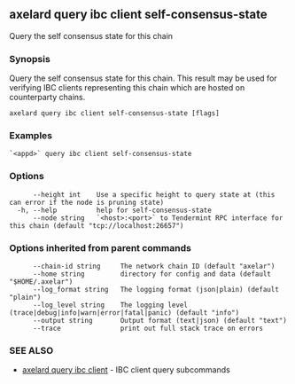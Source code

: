 ## axelard query ibc client self-consensus-state

Query the self consensus state for this chain

### Synopsis

Query the self consensus state for this chain. This result may be used for verifying IBC clients representing this chain which are hosted on counterparty chains.

```
axelard query ibc client self-consensus-state [flags]
```

### Examples

```
`<appd>` query ibc client self-consensus-state
```

### Options

```
      --height int    Use a specific height to query state at (this can error if the node is pruning state)
  -h, --help          help for self-consensus-state
      --node string   `<host>:<port>` to Tendermint RPC interface for this chain (default "tcp://localhost:26657")
```

### Options inherited from parent commands

```
      --chain-id string     The network chain ID (default "axelar")
      --home string         directory for config and data (default "$HOME/.axelar")
      --log_format string   The logging format (json|plain) (default "plain")
      --log_level string    The logging level (trace|debug|info|warn|error|fatal|panic) (default "info")
      --output string       Output format (text|json) (default "text")
      --trace               print out full stack trace on errors
```

### SEE ALSO

- [axelard query ibc client](/cli-docs/v0_31_2/axelard_query_ibc_client) - IBC client query subcommands
